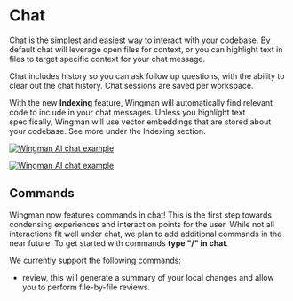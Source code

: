 # Chat

Chat is the simplest and easiest way to interact with your codebase. By default chat will leverage open files for context, or you can highlight text in files to target specific context for your chat message.

Chat includes history so you can ask follow up questions, with the ability to clear out the chat history. Chat sessions are saved per workspace.

With the new **Indexing** feature, Wingman will automatically find relevant code to include in your chat messages. Unless you highlight text specifically, Wingman will use vector embeddings that are stored about your codebase. See more under the Indexing section.

[![Wingman AI chat example](https://img.youtube.com/vi/1W3h2mOdjmc/0.jpg)](https://www.youtube.com/watch?v=1W3h2mOdjmc)

[![Wingman AI chat example](https://img.youtube.com/vi/2sJZpyYi3Fc/0.jpg)](https://www.youtube.com/watch?v=2sJZpyYi3Fc)

## Commands

Wingman now features commands in chat! This is the first step towards condensing experiences and interaction points for the user. While not all interactions fit well under chat, we plan to add additional commands in the near future.
To get started with commands **type "/" in chat**.

We currently support the following commands:

-   review, this will generate a summary of your local changes and allow you to perform file-by-file reviews.
